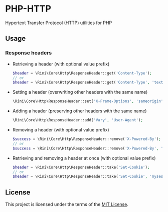 # PHP-HTTP

Hypertext Transfer Protocol (HTTP) utilities for PHP

## Usage

### Response headers

 * Retrieving a header (with optional value prefix)

   ```php
   $header = \Rini\Core\Http\ResponseHeader::get('Content-Type');
   // or
   $header = \Rini\Core\Http\ResponseHeader::get('Content-Type', 'text/');
   ```

 * Setting a header (overwriting other headers with the same name)

   ```php
   \Rini\Core\Http\ResponseHeader::set('X-Frame-Options', 'sameorigin');
   ```

 * Adding a header (preserving other headers with the same name)

   ```php
   \Rini\Core\Http\ResponseHeader::add('Vary', 'User-Agent');
   ```

 * Removing a header (with optional value prefix)

   ```php
   $success = \Rini\Core\Http\ResponseHeader::remove('X-Powered-By');
   // or
   $success = \Rini\Core\Http\ResponseHeader::remove('X-Powered-By', 'PHP');
   ```

 * Retrieving and removing a header at once (with optional value prefix)

   ```php
   $header = \Rini\Core\Http\ResponseHeader::take('Set-Cookie');
   // or
   $header = \Rini\Core\Http\ResponseHeader::take('Set-Cookie', 'mysession=');
   ```

## License

This project is licensed under the terms of the [MIT License](https://opensource.org/licenses/MIT).
